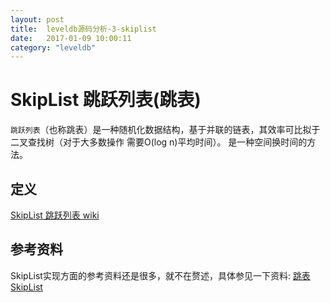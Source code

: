 ```yaml
---
layout: post
title:  leveldb源码分析-3-skiplist
date:   2017-01-09 10:00:11
category: "leveldb"
---
```


# SkipList 跳跃列表(跳表)
  `跳跃列表`（也称跳表）是一种随机化数据结构，基于并联的链表，其效率可比拟于二叉查找树（对于大多数操作
  需要O(log n)平均时间）。
  是一种空间换时间的方法。

## 定义
  [SkipList 跳跃列表 wiki](https://zh.wikipedia.org/wiki/跳跃列表)

## 参考资料
  SkipList实现方面的参考资料还是很多，就不在赘述，具体参见一下资料:
  [跳表SkipList](http://www.cnblogs.com/xuqiang/archive/2011/05/22/2053516.html)
